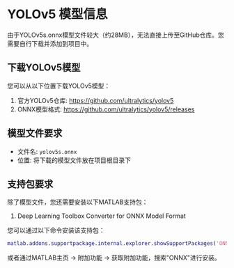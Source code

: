 # YOLOv5 模型信息

由于YOLOv5s.onnx模型文件较大（约28MB），无法直接上传至GitHub仓库。您需要自行下载并添加到项目中。

## 下载YOLOv5模型

您可以从以下位置下载YOLOv5模型：

1. 官方YOLOv5仓库: https://github.com/ultralytics/yolov5
2. ONNX模型格式: https://github.com/ultralytics/yolov5/releases

## 模型文件要求

- 文件名: `yolov5s.onnx`
- 位置: 将下载的模型文件放在项目根目录下

## 支持包要求

除了模型文件，您还需要安装以下MATLAB支持包：

1. Deep Learning Toolbox Converter for ONNX Model Format

您可以通过以下命令安装该支持包：
```matlab
matlab.addons.supportpackage.internal.explorer.showSupportPackages('ONNXCONVERTER', 'tripwire')
```

或者通过MATLAB主页 -> 附加功能 -> 获取附加功能，搜索"ONNX"进行安装。